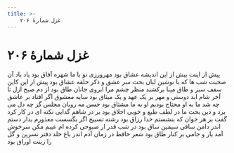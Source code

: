 ```yaml
---
title: >-
    غزل شمارهٔ ۲۰۶
---
```

# غزل شمارهٔ ۲۰۶

پیش از اینت بیش از این اندیشه عشاق بود
مهرورزی تو با ما شهره آفاق بود
یاد باد آن صحبت شب ها که با نوشین لبان
بحث سر عشق و ذکر حلقه عشاق بود
پیش از این کاین سقف سبز و طاق مینا برکشند
منظر چشم مرا ابروی جانان طاق بود
از دم صبح ازل تا آخر شام ابد
دوستی و مهر بر یک عهد و یک میثاق بود
سایه معشوق اگر افتاد بر عاشق چه شد
ما به او محتاج بودیم او به ما مشتاق بود
حسن مه رویان مجلس گر چه دل می برد و دین
بحث ما در لطف طبع و خوبی اخلاق بود
بر در شاهم گدایی نکته ای در کار کرد
گفت بر هر خوان که بنشستم خدا رزاق بود
رشته تسبیح اگر بگسست معذورم بدار
دستم اندر دامن ساقی سیمین ساق بود
در شب قدر ار صبوحی کرده ام عیبم مکن
سرخوش آمد یار و جامی بر کنار طاق بود
شعر حافظ در زمان آدم اندر باغ خلد
دفتر نسرین و گل را زینت اوراق بود
